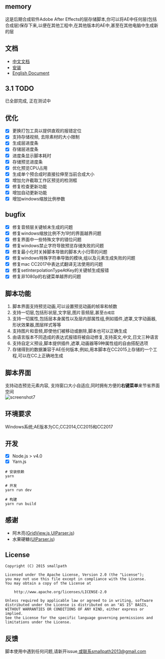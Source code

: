 ## memory
这是后期合成软件Adobe After Effects的层存储脚本,你可以将AE中任何层(包括合成层)保存下来,以便在其他工程中,在其他版本的AE中,甚至在其他电脑中生成新的层

## 文档
- [中文文档](https://smallpath.github.io/memory)
- [安装](https://smallpath.github.io/memory/#/?id=安装)
- [English Document](https://smallpath.github.io/memory/#/en/)

## 3.1 TODO

已全部完成, 正在测试中

## 优化
- [x] 更换打包工具以提供直观的报错定位
- [x] 支持存储视频, 去除素材的大小限制
- [x] 生成层进度条
- [x] 存储层进度条
- [x] 进度条显示脚本耗时
- [x] 存储预览进度条
- [x] 优化预览CPU占用
- [x] 生成单个预合成时直接拉伸至当前合成大小
- [x] 增加允许截取工作区预览的检测框
- [x] 修复检查更新功能
- [x] 增加自动更新功能
- [x] 增加windows缩放比例参数

## bugfix
- [x] 修复音频层关键帧未生成的问题
- [x] 修复windows缩放比例不为1时的界面越界问题
- [x] 修复界面中一些特殊文字的错位问题
- [x] 修复windows禁止字符导致预览存储失败的问题
- [x] 修复最小化时关掉脚本导致的脚本大小归零的问题
- [x] 修复windows特殊字符串导致的模块,组以及元素生成失败的问题
- [x] 修复mac CC2017中表达式翻译无法使用的问题
- [x] 修复setInterpolationTypeAtKey的关键帧生成报错
- [x] 修复非1080p的右键菜单越界的问题

## 脚本功能
1. 脚本界面支持预览动画,可以设置预览动画的帧率和帧数
2. 支持一切层,包括形状层,文字层,图片音频层,甚至`合成层`
3. 支持一切属性,包括层本身属性以及层内部属性组,例如插件,遮罩,文字动画器,形状效果器,图层样式等等
4. 支持图片和音频,即使他们被移动或删除,脚本也可以正确生成
5. 由语言版本不同造成的表达式报错将被自动修复,支持英文,中文,日文三种语言
6. 支持自定义预设,脚本提供插件,遮罩,动画器等9种属性组的自由搭配选项
7. 存储得到的数据兼容于AE任何版本,例如,用本脚本在CC2015上存储的一个工程,可以在CC上正确地生成

## 脚本界面
支持动态预览元素内容, 支持窗口大小自适应,同时拥有方便的**右键菜单**来节省界面空间  
![screenshot7](https://raw.githubusercontent.com/smallpath/memory/master/screenshot/1.gif)  

## 环境要求
Windows系统;AE版本为CC,CC2014,CC2015和CC2017

## 开发
- [x] Node.js > v4.0
- [x] Yarn.js

```
# 安装依赖
yarn

# 开发
yarn run dev

# 构建
yarn run build
```

## 感谢
- 阿木亮([GridView.js](https://github.com/smallpath/memory/blob/master/lib/GridView.js),[UIParser.js](https://github.com/smallpath/memory/blob/master/lib/UIParser.js))
- 水果硬糖([UIParser.js](https://github.com/smallpath/memory/blob/master/lib/UIParser.js))

## License
```
Copyright (C) 2015 smallpath

Licensed under the Apache License, Version 2.0 (the "License");
you may not use this file except in compliance with the License.
You may obtain a copy of the License at

    http://www.apache.org/licenses/LICENSE-2.0

Unless required by applicable law or agreed to in writing, software
distributed under the License is distributed on an "AS IS" BASIS,
WITHOUT WARRANTIES OR CONDITIONS OF ANY KIND, either express or implied.
See the License for the specific language governing permissions and
limitations under the License.
```

## 反馈
脚本使用中遇到任何问题,请新开issue,或联系smallpath2013@gmail.com
